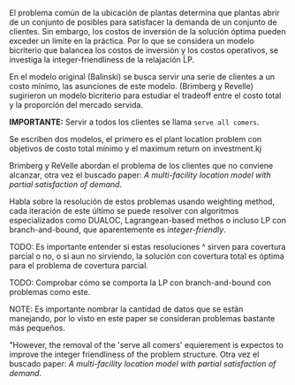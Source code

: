 El problema común de la ubicación de plantas determina que plantas abrir de un conjunto de posibles para satisfacer la demanda de un conjunto de clientes. Sin embargo, los costos de inversión de la solución óptima pueden exceder un límite en la práctica. Por lo que se considera un modelo bicriterio que balancea los costos de inversión y los costos operativos, se investiga la integer-friendliness de la relajación ĹP.

En el modelo original (Balinski) se busca servir una serie de clientes a un costo mínimo, las asunciones de este modelo. (Brimberg y Revelle) sugirieron un modelo bicriterio para estudiar el tradeoff entre el costo total y la proporción del mercado servida.

**IMPORTANTE:** Servir a todos los clientes se llama `serve all comers`.

Se escriben dos modelos, el primero es el plant location problem con objetivos de costo total mínimo y el maximum return on investment.kj

Brimberg y ReVelle abordan el problema de los clientes que no conviene alcanzar, otra vez el buscado paper: _A multi-facility location model with partial satisfaction of demand_.

Habla sobre la resolución de estos problemas usando weighting method, cada iteración de este último se puede resolver con algoritmos especializados como DUALOC, Lagrangean-based methos o incluso LP con branch-and-bound, que aparentemente es *integer-friendly*.

TODO: Es importante entender si estas resoluciones ^ sirven para covertura parcial o no, o si aun no sirviendo, la solución con covertura total es óptima para el problema de covertura parcial.

TODO: Comprobar cómo se comporta la LP con branch-and-bound con problemas como este.

NOTE: Es importante nombrar la cantidad de datos que se están manejando, por lo visto en este paper se consideran problemas bastante más pequeños.

"However, the removal of the 'serve all comers' equierement is expectos to improve the integer friendliness of the problem structure. Otra vez el buscado paper: _A multi-facility location model with partial satisfaction of demand_.
